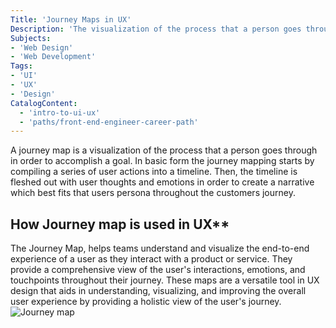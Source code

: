 ```yaml
---
Title: 'Journey Maps in UX'
Description: 'The visualization of the process that a person goes through in order to accomplish a goal with the intent of improving the overall user experience by providing a holistic view of the user's journey. '
Subjects: 
- 'Web Design'
- 'Web Development'
Tags:
- 'UI'
- 'UX'
- 'Design'
CatalogContent:
  - 'intro-to-ui-ux'
  - 'paths/front-end-engineer-career-path'
---
```


A journey map is a visualization of the process that a person goes through in order to accomplish a goal. In basic form the journey mapping starts by compiling a series of user actions into a timeline. Then, the timeline is fleshed out with user thoughts and emotions in order to create a narrative which best fits that users persona throughout the customers journey. 

## How Journey map is used in UX**
 The Journey Map, helps teams understand and visualize the end-to-end experience of a user as they interact with a product or service. They provide a comprehensive view of the user's interactions, emotions, and touchpoints throughout their journey. These maps are a versatile tool in UX design that aids in understanding, visualizing, and improving the overall user experience by providing a holistic view of the user's journey.
![Journey map](../../../media/journey_map-2.jpg)